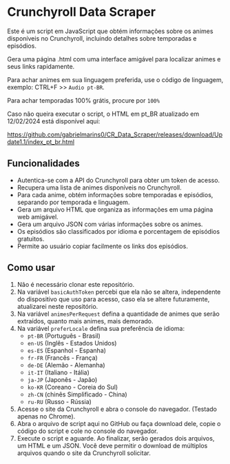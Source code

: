 # Crunchyroll Data Scraper

Este é um script em JavaScript que obtém informações sobre os animes disponíveis no Crunchyroll, incluindo detalhes sobre temporadas e episódios.

Gera uma página .html com uma interface amigável para localizar animes e seus links rapidamente.

Para achar animes em sua linguagem preferida, use o código de linguagem, exemplo: CTRL+F >> `Audio pt-BR`.

Para achar temporadas 100% grátis, procure por `100%`

Caso não queira executar o script, o HTML em pt_BR atualizado em 12/02/2024 está disponível aqui:

https://github.com/gabrielmarins0/CR_Data_Scraper/releases/download/Update1.1/index_pt_br.html

## Funcionalidades

- Autentica-se com a API do Crunchyroll para obter um token de acesso.
- Recupera uma lista de animes disponíveis no Crunchyroll.
- Para cada anime, obtém informações sobre temporadas e episódios, separando por temporada e linguagem.
- Gera um arquivo HTML que organiza as informações em uma página web amigável.
- Gera um arquivo JSON com várias informações sobre os animes.
- Os episódios são classificados por idioma e porcentagem de episódios gratuitos.
- Permite ao usuário copiar facilmente os links dos episódios.

## Como usar

1. Não é necessário clonar este repositório.
2. Na variável `basicAuthToken` percebi que ela não se altera, independente do dispositivo que uso para acesso, caso ela se altere futuramente, atualizarei neste repositório.
3. Na variável `animesPerRequest` defina a quantidade de animes que serão extraídos, quanto mais animes, mais demorado.   
4. Na variável `preferLocale` defina sua preferência de idioma:
   - `pt-BR` (Português - Brasil)
   - `en-US` (Inglês - Estados Unidos)
   - `es-ES` (Espanhol - Espanha)
   - `fr-FR` (Francês - França)
   - `de-DE` (Alemão - Alemanha)
   - `it-IT` (Italiano - Itália)
   - `ja-JP` (Japonês - Japão)
   - `ko-KR` (Coreano - Coreia do Sul)
   - `zh-CN` (chinês Simplificado - China)
   - `ru-RU` (Russo - Rússia)
5. Acesse o site da Crunchyroll e abra o console do navegador. (Testado apenas no Chrome).
6. Abra o arquivo de script aqui no GitHub ou faça download dele, copie o código do script e cole no console do navegador.
7. Execute o script e aguarde. Ao finalizar, serão gerados dois arquivos, um HTML e um JSON. Você deve permitir o download de múltiplos arquivos quando o site da Crunchyroll solicitar.

